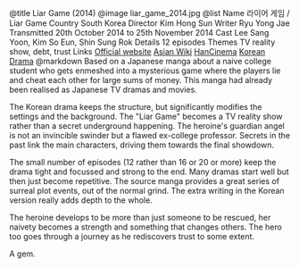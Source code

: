 @title		Liar Game (2014)
@image		liar_game_2014.jpg
@list
Name		&#46972;&#51060;&#50612; &#44172;&#51076; / Liar Game
Country		South Korea
Director		Kim Hong Sun
Writer		Ryu Yong Jae
Transmitted		20th October 2014 to 25th November 2014
Cast		Lee Sang Yoon, Kim So Eun, Shin Sung Rok
Details		12 episodes
Themes		TV reality show, debt, trust
Links		[Official website](http://program.tving.com/tvn/liargame) [Asian Wiki](http://asianwiki.com/Liar_Game_(Korean_Drama)) [HanCinema](https://www.hancinema.net/korean_drama_Liar_Game.php) [Korean Drama](https://www.koreandrama.org/liar-game/)
@markdown
Based on a Japanese manga about a naive college student who gets enmeshed
into a mysterious game where the players lie and cheat each other for
large sums of money. This manga had already been realised as Japanese TV
dramas and movies.

The Korean drama keeps the structure, but significantly modifies the
settings and the background. The "Liar Game" becomes a TV reality show
rather than a secret underground happening. The heroine's guardian angel
is not an invincible swinder but a flawed ex-college professor. Secrets
in the past link the main characters, driving them towards the final
showdown.

The small number of episodes (12 rather than 16 or 20 or more) keep the drama
tight and focussed and strong to the end. Many dramas start well but then just
become repetitive. The source manga provides a great series of surreal plot events,
out of the normal grind. The extra writing in the Korean version really
adds depth to the whole.

The heroine develops to be more than just someone to be rescued, her naivety
becomes a strength and something that changes others. The hero too goes
through a journey as he rediscovers trust to some extent.

A gem.
